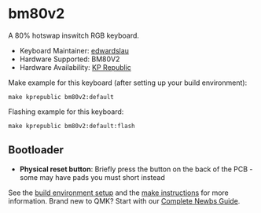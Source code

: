 # bm80v2

A 80% hotswap inswitch RGB keyboard.

* Keyboard Maintainer: [edwardslau](https://github.com/edwardslau)
* Hardware Supported: BM80V2
* Hardware Availability: [KP Republic](https://kprepublic.com/products/bm80rgb-bm80-rgb-80-hot-swappable-custom-mechanical-keyboard-pcb-programmed-qmk-via-firmware-full-rgb-switch-underglow-type-c?_pos=7&_sid=767c48383&_ss=r)

Make example for this keyboard (after setting up your build environment):

    make kprepublic bm80v2:default

Flashing example for this keyboard:

    make kprepublic bm80v2:default:flash

## Bootloader
* **Physical reset button**: Briefly press the button on the back of the PCB - some may have pads you must short instead

See the [build environment setup](https://docs.qmk.fm/#/getting_started_build_tools) and the [make instructions](https://docs.qmk.fm/#/getting_started_make_guide) for more information. Brand new to QMK? Start with our [Complete Newbs Guide](https://docs.qmk.fm/#/newbs).
